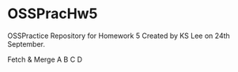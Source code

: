 # OSSPracHw5
OSSPractice Repository for Homework 5
Created by KS Lee on 24th September.

Fetch & Merge
A
B
C
D

